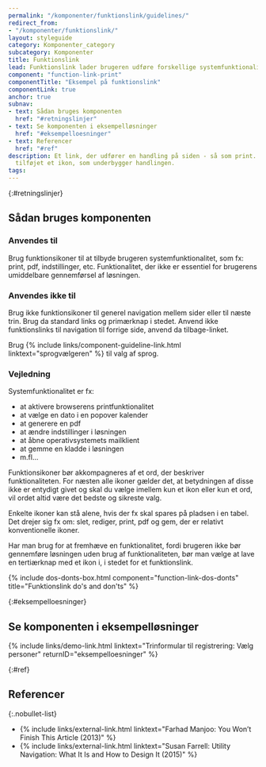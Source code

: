 ```yaml
---
permalink: "/komponenter/funktionslink/guidelines/"
redirect_from:
- "/komponenter/funktionslink/"
layout: styleguide
category: Komponenter_category
subcategory: Komponenter
title: Funktionslink
lead: Funktionslink lader brugeren udføre forskellige systemfunktionaliteter.
component: "function-link-print"
componentTitle: "Eksempel på funktionslink"
componentLink: true
anchor: true
subnav:
- text: Sådan bruges komponenten
  href: "#retningslinjer"
- text: Se komponenten i eksempelløsninger
  href: "#eksempelloesninger"
- text: Referencer
  href: "#ref"
description: Et link, der udfører en handling på siden - så som print. Der er gerne
  tilføjet et ikon, som underbygger handlingen.
tags:
---
```


{:#retningslinjer}
## Sådan bruges komponenten

### Anvendes til

Brug funktionsikoner til at tilbyde brugeren systemfunktionalitet, som fx: print, pdf, indstillinger, etc. Funktionalitet, der ikke er essentiel for brugerens umiddelbare gennemførsel af løsningen.

### Anvendes ikke til

Brug ikke funktionsikoner til generel navigation mellem sider eller til næste trin. Brug da standard links og primærknap i stedet. Anvend ikke funktionslinks til navigation til forrige side, anvend da tilbage-linket.

Brug {% include links/component-guideline-link.html linktext="sprogvælgeren" %} til valg af sprog.

### Vejledning

Systemfunktionalitet er fx:

- at aktivere browserens printfunktionalitet
- at vælge en dato i en popover kalender
- at generere en pdf
- at ændre indstillinger i løsningen
- at åbne operativsystemets mailklient
- at gemme en kladde i løsningen
- m.fl...

Funktionsikoner bør akkompagneres af et ord, der beskriver funktionaliteten. For næsten alle ikoner gælder det, at betydningen af disse ikke er entydigt givet og skal du vælge imellem kun et ikon eller kun et ord, vil ordet altid være det bedste og sikreste valg.

Enkelte ikoner kan stå alene, hvis der fx skal spares på pladsen i en tabel. Det drejer sig fx om: slet, rediger, print, pdf og gem, der er relativt konventionelle ikoner.

Har man brug for at fremhæve en funktionalitet, fordi brugeren ikke bør gennemføre løsningen uden brug af funktionaliteten, bør man vælge at lave en tertiærknap med et ikon i, i stedet for et funktionslink.

{% include dos-donts-box.html component="function-link-dos-donts" title="Funktionslink do's and don'ts" %}

{:#eksempelloesninger}
## Se komponenten i eksempelløsninger

{% include links/demo-link.html linktext="Trinformular til registrering: Vælg personer" returnID="eksempelloesninger" %}

{:#ref}
## Referencer

{:.nobullet-list}
- {% include links/external-link.html linktext="Farhad Manjoo: You Won’t Finish This Article (2013)" %}
- {% include links/external-link.html linktext="Susan Farrell: Utility Navigation: What It Is and How to Design It (2015)" %}


